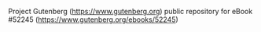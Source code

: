 Project Gutenberg (https://www.gutenberg.org) public repository for
eBook #52245 (https://www.gutenberg.org/ebooks/52245)
